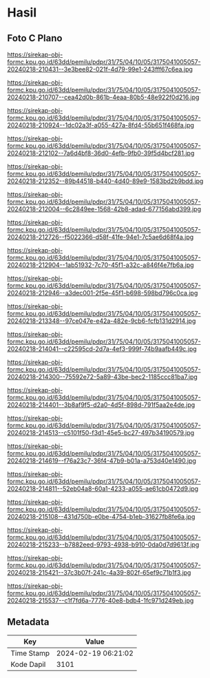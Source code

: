 # Hasil

## Foto C Plano

https://sirekap-obj-formc.kpu.go.id/63dd/pemilu/pdpr/31/75/04/10/05/3175041005057-20240218-210431--3e3bee82-021f-4d79-99e1-243fff67c6ea.jpg

https://sirekap-obj-formc.kpu.go.id/63dd/pemilu/pdpr/31/75/04/10/05/3175041005057-20240218-210707--cea42d0b-861b-4eaa-80b5-48e922f0d216.jpg

https://sirekap-obj-formc.kpu.go.id/63dd/pemilu/pdpr/31/75/04/10/05/3175041005057-20240218-210924--1dc02a3f-a055-427a-8fd4-55b651f468fa.jpg

https://sirekap-obj-formc.kpu.go.id/63dd/pemilu/pdpr/31/75/04/10/05/3175041005057-20240218-212102--7a6d4bf8-36d0-4efb-9fb0-39f5d4bcf281.jpg

https://sirekap-obj-formc.kpu.go.id/63dd/pemilu/pdpr/31/75/04/10/05/3175041005057-20240218-212352--89b44518-b440-4d40-89e9-1583bd2b9bdd.jpg

https://sirekap-obj-formc.kpu.go.id/63dd/pemilu/pdpr/31/75/04/10/05/3175041005057-20240218-212004--6c2849ee-1568-42b8-adad-677156abd399.jpg

https://sirekap-obj-formc.kpu.go.id/63dd/pemilu/pdpr/31/75/04/10/05/3175041005057-20240218-212726--f5022366-d58f-41fe-94e1-7c5ae6d68f4a.jpg

https://sirekap-obj-formc.kpu.go.id/63dd/pemilu/pdpr/31/75/04/10/05/3175041005057-20240218-212904--1ab51932-7c70-45f1-a32c-a846f4e7fb6a.jpg

https://sirekap-obj-formc.kpu.go.id/63dd/pemilu/pdpr/31/75/04/10/05/3175041005057-20240218-212946--a3dec001-2f5e-45f1-b698-598bd796c0ca.jpg

https://sirekap-obj-formc.kpu.go.id/63dd/pemilu/pdpr/31/75/04/10/05/3175041005057-20240218-213348--97ce047e-e42a-482e-9cb6-fcfb131d2914.jpg

https://sirekap-obj-formc.kpu.go.id/63dd/pemilu/pdpr/31/75/04/10/05/3175041005057-20240218-214041--c22595cd-2d7a-4ef3-999f-74b9aafb449c.jpg

https://sirekap-obj-formc.kpu.go.id/63dd/pemilu/pdpr/31/75/04/10/05/3175041005057-20240218-214300--75592e72-5a89-43be-bec2-1185ccc81ba7.jpg

https://sirekap-obj-formc.kpu.go.id/63dd/pemilu/pdpr/31/75/04/10/05/3175041005057-20240218-214401--3b8af9f5-d2a0-4d5f-898d-791f5aa2e4de.jpg

https://sirekap-obj-formc.kpu.go.id/63dd/pemilu/pdpr/31/75/04/10/05/3175041005057-20240218-214513--c5101f50-f3d1-45e5-bc27-497b34190579.jpg

https://sirekap-obj-formc.kpu.go.id/63dd/pemilu/pdpr/31/75/04/10/05/3175041005057-20240218-214619--f76a23c7-36f4-47b9-b01a-a753d40e1490.jpg

https://sirekap-obj-formc.kpu.go.id/63dd/pemilu/pdpr/31/75/04/10/05/3175041005057-20240218-214811--52eb04a8-60a1-4233-a055-ae61cb0472d9.jpg

https://sirekap-obj-formc.kpu.go.id/63dd/pemilu/pdpr/31/75/04/10/05/3175041005057-20240218-215108--431d750b-e0be-4754-b1eb-31627fb8fe6a.jpg

https://sirekap-obj-formc.kpu.go.id/63dd/pemilu/pdpr/31/75/04/10/05/3175041005057-20240218-215233--b7882eed-9793-4938-b910-0da0d7d9613f.jpg

https://sirekap-obj-formc.kpu.go.id/63dd/pemilu/pdpr/31/75/04/10/05/3175041005057-20240218-215421--37c3b07f-241c-4a39-802f-65ef9c71b1f3.jpg

https://sirekap-obj-formc.kpu.go.id/63dd/pemilu/pdpr/31/75/04/10/05/3175041005057-20240218-215537--c1f7fd6a-7776-40e8-bdb4-1fc971d249eb.jpg


## Metadata

| Key        | Value               |
| ---------- | ------------------- |
| Time Stamp | 2024-02-19 06:21:02 |
| Kode Dapil | 3101                |



